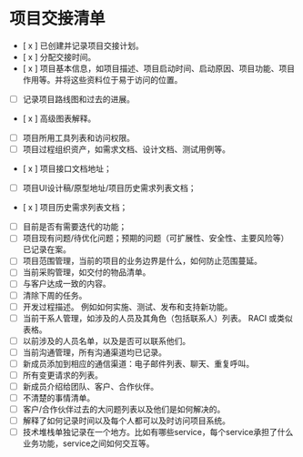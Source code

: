 
# 项目交接清单

- [ x ] 已创建并记录项目交接计划。
- [ x ] 分配交接时间。
- [ x ] 项目基本信息，如项目描述、项目启动时间、启动原因、项目功能、项目作用等。并将这些资料位于易于访问的位置。
- [ ] 记录项目路线图和过去的进展。
- [ x ] 高级图表解释。
- [ ] 项目所用工具列表和访问权限。
- [ ] 项目过程组织资产，如需求文档、设计文档、测试用例等。
- [ x ] 项目接口文档地址；
- [ ] 项目UI设计稿/原型地址/项目历史需求列表文档；
- [ x ] 项目历史需求列表文档；
- [ ] 目前是否有需要迭代的功能；
- [ ] 项目现有问题/待优化问题；预期的问题（可扩展性、安全性、主要风险等）已记录在案。
- [ ] 项目范围管理，当前的项目的业务边界是什么，如何防止范围蔓延。
- [ ] 当前采购管理，如交付的物品清单。
- [ ] 与客户达成一致的内容。
- [ ] 清除下周的任务。
- [ ] 开发过程描述。 例如如何实施、测试、发布和支持新功能。
- [ ] 当前干系人管理，如涉及的人员及其角色（包括联系人）列表。 RACI 或类似表格。
- [ ] 以前涉及的人员名单，以及是否可以联系他们。
- [ ] 当前沟通管理，所有沟通渠道均已记录。
- [ ] 新成员添加到相应的通信渠道：电子邮件列表、聊天、重复呼叫。
- [ ] 所有变更请求的列表。
- [ ] 新成员介绍给团队、客户、合作伙伴。
- [ ] 不清楚的事情清单。
- [ ] 客户/合作伙伴过去的大问题列表以及他们是如何解决的。
- [ ] 解释了如何记录时间以及每个人都可以及时访问项目系统。
- [ ] 技术堆栈单独记录在一个地方。比如有哪些service，每个service承担了什么业务功能，service之间如何交互等。
